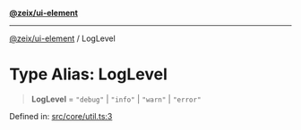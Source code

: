 [**@zeix/ui-element**](../README.md)

***

[@zeix/ui-element](../globals.md) / LogLevel

# Type Alias: LogLevel

> **LogLevel** = `"debug"` \| `"info"` \| `"warn"` \| `"error"`

Defined in: [src/core/util.ts:3](https://github.com/zeixcom/ui-element/blob/8a5f554f7f150bc30f3cc67f612a4c3067704cb6/src/core/util.ts#L3)

